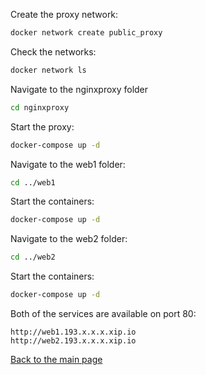 Create the proxy network:

```bash
docker network create public_proxy
```

Check the networks:

```bash
docker network ls
```

Navigate to the nginxproxy folder

```bash
cd nginxproxy
```

Start the proxy:

```bash
docker-compose up -d
```

Navigate to the web1 folder:

```bash
cd ../web1
```

Start the containers:

```bash
docker-compose up -d
```

Navigate to the web2 folder:

```bash
cd ../web2
```

Start the containers:

```bash
docker-compose up -d
```

Both of the services are available on port 80:

```text
http://web1.193.x.x.x.xip.io
http://web2.193.x.x.x.xip.io
```

[Back to the main page](../../README.md)